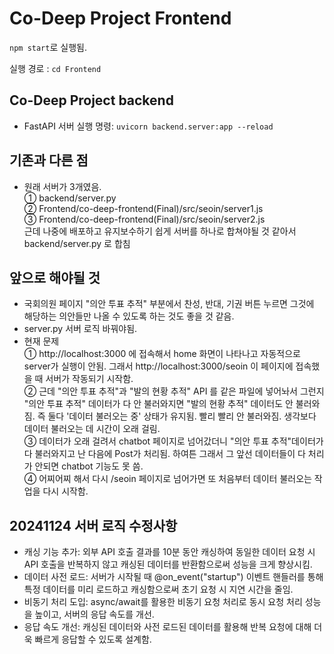 # Co-Deep Project Frontend
`npm start`로 실행됨.

실행 경로 : `cd Frontend`

## Co-Deep Project backend
- FastAPI 서버 실행 명령: `uvicorn backend.server:app --reload`

## 기존과 다른 점
- 원래 서버가 3개였음.<br>
① backend/server.py<br>
② Frontend/co-deep-frontend(Final)/src/seoin/server1.js<br>
③ Frontend/co-deep-frontend(Final)/src/seoin/server2.js <br>
근데 나중에 배포하고 유지보수하기 쉽게 서버를 하나로 합쳐야될 것 같아서 backend/server.py 로 합침

## 앞으로 해야될 것
- 국회의원 페이지 "의안 투표 추적" 부분에서 찬성, 반대, 기권 버튼 누르면 그것에 해당하는 의안들만 나올 수 있도록 하는 것도 좋을 것 같음.
- server.py 서버 로직 바꿔야됨.
- 현재 문제 <br>
① http://localhost:3000 에 접속해서 home 화면이 나타나고 자동적으로 server가 실행이 안됨. 그래서 http://localhost:3000/seoin 이 페이지에 접속했을 때 서버가 작동되기 시작함.<br>
② 근데 "의안 투표 추적"과 "발의 현황 추적" API 를 같은 파일에 넣어놔서 그런지 "의안 투표 추적" 데이터가 다 안 불러와지면 "발의 현황 추적" 데이터도 안 불러와짐. 즉 둘다 '데이터 불러오는 중' 상태가 유지됨. 빨리 빨리 안 불러와짐. 생각보다 데이터 불러오는 데 시간이 오래 걸림.<br>
③ 데이터가 오래 걸려서 chatbot 페이지로 넘어갔더니 "의안 투표 추적"데이터가 다 불러와지고 난 다음에 Post가 처리됨. 하여튼 그래서 그 앞선 데이터들이 다 처리가 안되면 chatbot 기능도 못 씀.<br>
④ 어찌어찌 해서 다시 /seoin 페이지로 넘어가면 또 처음부터 데이터 불러오는 작업을 다시 시작함. 


## 20241124 서버 로직 수정사항
- 캐싱 기능 추가: 외부 API 호출 결과를 10분 동안 캐싱하여 동일한 데이터 요청 시 API 호출을 반복하지 않고 캐싱된 데이터를 반환함으로써 성능을 크게 향상시킴.
- 데이터 사전 로드: 서버가 시작될 때 @on_event("startup") 이벤트 핸들러를 통해 특정 데이터를 미리 로드하고 캐싱함으로써 초기 요청 시 지연 시간을 줄임.
- 비동기 처리 도입: async/await를 활용한 비동기 요청 처리로 동시 요청 처리 성능을 높이고, 서버의 응답 속도를 개선.
- 응답 속도 개선: 캐싱된 데이터와 사전 로드된 데이터를 활용해 반복 요청에 대해 더욱 빠르게 응답할 수 있도록 설계함.
